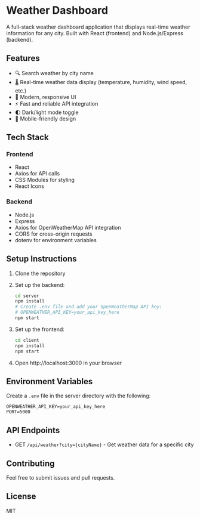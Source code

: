 # Weather Dashboard

A full-stack weather dashboard application that displays real-time weather information for any city. Built with React (frontend) and Node.js/Express (backend).

## Features

- 🔍 Search weather by city name
- 🌡️ Real-time weather data display (temperature, humidity, wind speed, etc.)
- 🎨 Modern, responsive UI
- ⚡ Fast and reliable API integration
- 🌓 Dark/light mode toggle
- 📱 Mobile-friendly design

## Tech Stack

### Frontend
- React
- Axios for API calls
- CSS Modules for styling
- React Icons

### Backend
- Node.js
- Express
- Axios for OpenWeatherMap API integration
- CORS for cross-origin requests
- dotenv for environment variables

## Setup Instructions

1. Clone the repository
2. Set up the backend:
   ```bash
   cd server
   npm install
   # Create .env file and add your OpenWeatherMap API key:
   # OPENWEATHER_API_KEY=your_api_key_here
   npm start
   ```

3. Set up the frontend:
   ```bash
   cd client
   npm install
   npm start
   ```

4. Open http://localhost:3000 in your browser

## Environment Variables

Create a `.env` file in the server directory with the following:

```
OPENWEATHER_API_KEY=your_api_key_here
PORT=5000
```

## API Endpoints

- GET `/api/weather?city={cityName}` - Get weather data for a specific city

## Contributing

Feel free to submit issues and pull requests.

## License

MIT 